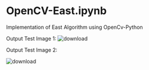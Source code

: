 # OpenCV-East.ipynb
Implementation of East Algorithm using OpenCv-Python


Output Test Image 1:
![download](https://user-images.githubusercontent.com/67474853/127059367-4f40a3fb-664f-4f5f-9b71-53140e22c2e5.png)

Output Test Image 2:


![download](https://user-images.githubusercontent.com/67474853/127100184-c32a72ff-f9dd-47af-855a-29615db911cf.png)
